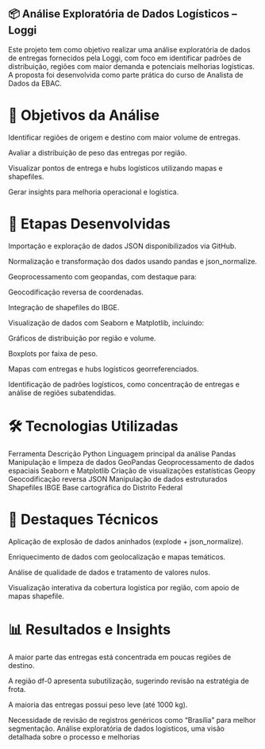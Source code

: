 ## 📦 Análise Exploratória de Dados Logísticos – Loggi

Este projeto tem como objetivo realizar uma análise exploratória de dados de entregas fornecidos pela Loggi, com foco em identificar padrões de distribuição, regiões com maior demanda e potenciais melhorias logísticas. A proposta foi desenvolvida como parte prática do curso de Analista de Dados da EBAC.

# 📌 Objetivos da Análise
Identificar regiões de origem e destino com maior volume de entregas.

Avaliar a distribuição de peso das entregas por região.

Visualizar pontos de entrega e hubs logísticos utilizando mapas e shapefiles.

Gerar insights para melhoria operacional e logística.

# 🔎 Etapas Desenvolvidas
Importação e exploração de dados JSON disponibilizados via GitHub.

Normalização e transformação dos dados usando pandas e json_normalize.

Geoprocessamento com geopandas, com destaque para:

Geocodificação reversa de coordenadas.

Integração de shapefiles do IBGE.

Visualização de dados com Seaborn e Matplotlib, incluindo:

Gráficos de distribuição por região e volume.

Boxplots por faixa de peso.

Mapas com entregas e hubs logísticos georreferenciados.

Identificação de padrões logísticos, como concentração de entregas e análise de regiões subatendidas.

# 🛠️ Tecnologias Utilizadas
Ferramenta	Descrição
Python	Linguagem principal da análise
Pandas	Manipulação e limpeza de dados
GeoPandas	Geoprocessamento de dados espaciais
Seaborn e Matplotlib	Criação de visualizações estatísticas
Geopy	Geocodificação reversa
JSON	Manipulação de dados estruturados
Shapefiles IBGE	Base cartográfica do Distrito Federal

# 📍 Destaques Técnicos
Aplicação de explosão de dados aninhados (explode + json_normalize).

Enriquecimento de dados com geolocalização e mapas temáticos.

Análise de qualidade de dados e tratamento de valores nulos.

Visualização interativa da cobertura logística por região, com apoio de mapas shapefile.

# 📊 Resultados e Insights
A maior parte das entregas está concentrada em poucas regiões de destino.

A região df-0 apresenta subutilização, sugerindo revisão na estratégia de frota.

A maioria das entregas possui peso leve (até 1000 kg).

Necessidade de revisão de registros genéricos como “Brasília” para melhor segmentação.
Análise exploratória de dados logisticos, uma visão detalhada sobre o processo e melhorias
